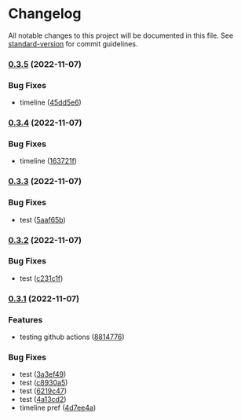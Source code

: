 # Changelog

All notable changes to this project will be documented in this file. See [standard-version](https://github.com/conventional-changelog/standard-version) for commit guidelines.

### [0.3.5](https://github.com/Cyri1/bah/compare/0.3.4...0.3.5) (2022-11-07)


### Bug Fixes

* timeline ([45dd5e6](https://github.com/Cyri1/bah/commit/45dd5e60604786b4d433a8ae8dd4b846114e0ba2))

### [0.3.4](https://github.com/Cyri1/bah/compare/0.3.3...0.3.4) (2022-11-07)


### Bug Fixes

* timeline ([163721f](https://github.com/Cyri1/bah/commit/163721f332523f5e8fc8bcc7c421a1863ce974a6))

### [0.3.3](https://github.com/Cyri1/bah/compare/0.3.2...0.3.3) (2022-11-07)


### Bug Fixes

* test ([5aaf65b](https://github.com/Cyri1/bah/commit/5aaf65b806de8e49a21bd58e2545e9472a6ec1d3))

### [0.3.2](https://github.com/Cyri1/bah/compare/0.3.1...0.3.2) (2022-11-07)


### Bug Fixes

* test ([c231c1f](https://github.com/Cyri1/bah/commit/c231c1fa20ab033dcd18e163214d0a03608bd92e))

### [0.3.1](https://github.com/Cyri1/bah/compare/v0.2.1-beta...v0.3.1) (2022-11-07)


### Features

* testing github actions ([8814776](https://github.com/Cyri1/bah/commit/88147769b8174d24dc53870651fac31a604cfa91))


### Bug Fixes

* test ([3a3ef49](https://github.com/Cyri1/bah/commit/3a3ef49ae0f98cf35b94167e6608787292145d5b))
* test ([c8930a5](https://github.com/Cyri1/bah/commit/c8930a5f039f250a4a238daf4362c26504a57c1a))
* test ([6219c47](https://github.com/Cyri1/bah/commit/6219c478193a5afb2a3fa0ce69d7619aa1ce43fd))
* test ([4a13cd2](https://github.com/Cyri1/bah/commit/4a13cd21d5adbd0a639e762dccbc403ad8b860e2))
* timeline pref ([4d7ee4a](https://github.com/Cyri1/bah/commit/4d7ee4a1ac9b750cf89e6dc776ac73ce94e07d21))
